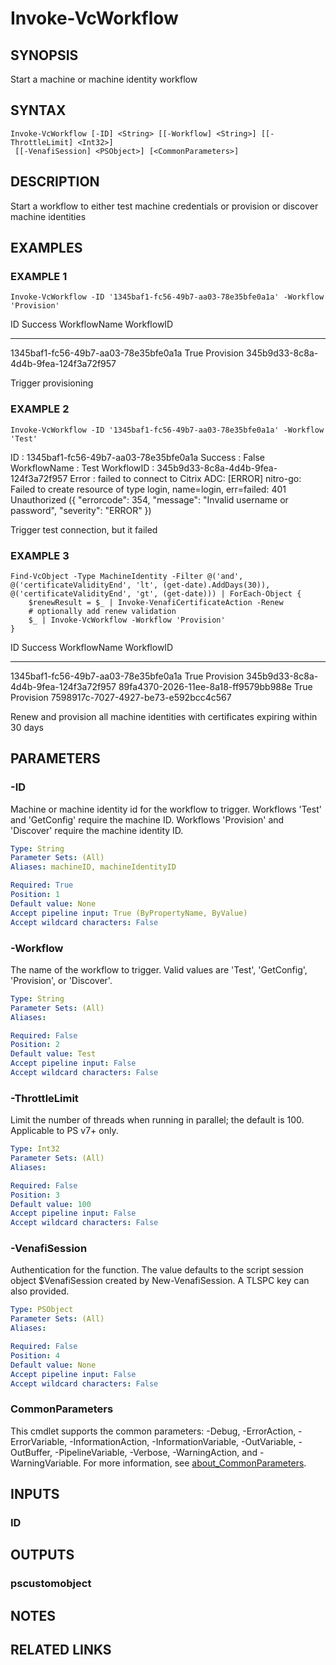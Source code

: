 # Invoke-VcWorkflow

## SYNOPSIS
Start a machine or machine identity workflow

## SYNTAX

```
Invoke-VcWorkflow [-ID] <String> [[-Workflow] <String>] [[-ThrottleLimit] <Int32>]
 [[-VenafiSession] <PSObject>] [<CommonParameters>]
```

## DESCRIPTION
Start a workflow to either test machine credentials or provision or discover machine identities

## EXAMPLES

### EXAMPLE 1
```
Invoke-VcWorkflow -ID '1345baf1-fc56-49b7-aa03-78e35bfe0a1a' -Workflow 'Provision'
```

ID                                   Success WorkflowName WorkflowID
--                                   ------- ------------ ----------
1345baf1-fc56-49b7-aa03-78e35bfe0a1a    True Provision    345b9d33-8c8a-4d4b-9fea-124f3a72f957

Trigger provisioning

### EXAMPLE 2
```
Invoke-VcWorkflow -ID '1345baf1-fc56-49b7-aa03-78e35bfe0a1a' -Workflow 'Test'
```

ID               : 1345baf1-fc56-49b7-aa03-78e35bfe0a1a
Success          : False
WorkflowName     : Test
WorkflowID       : 345b9d33-8c8a-4d4b-9fea-124f3a72f957
Error            : failed to connect to Citrix ADC: \[ERROR\] nitro-go: Failed to create resource of type login, name=login, err=failed: 401 Unauthorized ({ "errorcode": 354,
                   "message": "Invalid username or password", "severity": "ERROR" })

Trigger test connection, but it failed

### EXAMPLE 3
```
Find-VcObject -Type MachineIdentity -Filter @('and', @('certificateValidityEnd', 'lt', (get-date).AddDays(30)), @('certificateValidityEnd', 'gt', (get-date))) | ForEach-Object {
    $renewResult = $_ | Invoke-VenafiCertificateAction -Renew
    # optionally add renew validation
    $_ | Invoke-VcWorkflow -Workflow 'Provision'
}
```

ID                                   Success WorkflowName WorkflowID
--                                   ------- ------------ ----------
1345baf1-fc56-49b7-aa03-78e35bfe0a1a    True Provision    345b9d33-8c8a-4d4b-9fea-124f3a72f957
89fa4370-2026-11ee-8a18-ff9579bb988e    True Provision    7598917c-7027-4927-be73-e592bcc4c567

Renew and provision all machine identities with certificates expiring within 30 days

## PARAMETERS

### -ID
Machine or machine identity id for the workflow to trigger.
Workflows 'Test' and 'GetConfig' require the machine ID.
Workflows 'Provision' and 'Discover' require the machine identity ID.

```yaml
Type: String
Parameter Sets: (All)
Aliases: machineID, machineIdentityID

Required: True
Position: 1
Default value: None
Accept pipeline input: True (ByPropertyName, ByValue)
Accept wildcard characters: False
```

### -Workflow
The name of the workflow to trigger.
Valid values are 'Test', 'GetConfig', 'Provision', or 'Discover'.

```yaml
Type: String
Parameter Sets: (All)
Aliases:

Required: False
Position: 2
Default value: Test
Accept pipeline input: False
Accept wildcard characters: False
```

### -ThrottleLimit
Limit the number of threads when running in parallel; the default is 100. 
Applicable to PS v7+ only.

```yaml
Type: Int32
Parameter Sets: (All)
Aliases:

Required: False
Position: 3
Default value: 100
Accept pipeline input: False
Accept wildcard characters: False
```

### -VenafiSession
Authentication for the function.
The value defaults to the script session object $VenafiSession created by New-VenafiSession.
A TLSPC key can also provided.

```yaml
Type: PSObject
Parameter Sets: (All)
Aliases:

Required: False
Position: 4
Default value: None
Accept pipeline input: False
Accept wildcard characters: False
```

### CommonParameters
This cmdlet supports the common parameters: -Debug, -ErrorAction, -ErrorVariable, -InformationAction, -InformationVariable, -OutVariable, -OutBuffer, -PipelineVariable, -Verbose, -WarningAction, and -WarningVariable. For more information, see [about_CommonParameters](http://go.microsoft.com/fwlink/?LinkID=113216).

## INPUTS

### ID
## OUTPUTS

### pscustomobject
## NOTES

## RELATED LINKS
